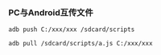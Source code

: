 
### PC与Android互传文件

```
adb push C:/xxx/xxx /sdcard/scripts

adb pull /sdcard/scripts/a.js C:/xxx/xxx
```